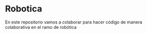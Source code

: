 # Robotica
En este repositorio vamos a colaborar para hacer código de manera colaborativa en el ramo de robótica
